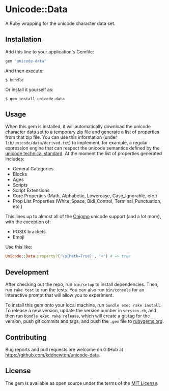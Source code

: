 # Unicode::Data

A Ruby wrapping for the unicode character data set.

## Installation

Add this line to your application's Gemfile:

```ruby
gem "unicode-data"
```

And then execute:

    $ bundle

Or install it yourself as:

    $ gem install unicode-data

## Usage

When this gem is installed, it will automatically download the unicode character data set to a temporary zip file and generate a list of properties from that zip file. You can use this information (under `lib/unicode/data/derived.txt`) to implement, for example, a regular expression engine that can respect the unicode semantics defined by the [unicode technical standard](https://unicode.org/reports/tr18/). At the moment the list of properties generated includes:

* General Categories
* Blocks
* Ages
* Scripts
* Script Extensions
* Core Properties (Math, Alphabetic, Lowercase, Case_Ignorable, etc.)
* Prop List Properties (White_Space, Bidi_Control, Terminal_Punctuation, etc.)

This lines up to almost all of the [Onigmo](https://github.com/k-takata/Onigmo/blob/master/doc/UnicodeProps.txt) unicode support (and a lot more), with the exception of:

* POSIX brackets
* Emoji

Use this like:

```ruby
Unicode::Data.property?('\p{Math=True}', '<') # => true
```

## Development

After checking out the repo, run `bin/setup` to install dependencies. Then, run `rake test` to run the tests. You can also run `bin/console` for an interactive prompt that will allow you to experiment.

To install this gem onto your local machine, run `bundle exec rake install`. To release a new version, update the version number in `version.rb`, and then run `bundle exec rake release`, which will create a git tag for the version, push git commits and tags, and push the `.gem` file to [rubygems.org](https://rubygems.org).

## Contributing

Bug reports and pull requests are welcome on GitHub at https://github.com/kddnewton/unicode-data.

## License

The gem is available as open source under the terms of the [MIT License](https://opensource.org/licenses/MIT).
